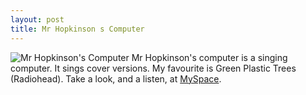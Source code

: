 ```yaml
--- 
layout: post
title: Mr Hopkinson s Computer
---
```

![Mr Hopkinson's Computer](http://myspace-204.vo.llnwd.net/00516/40/26/516636204_m.jpg)
Mr Hopkinson's computer is a singing computer. It sings cover versions. My favourite is Green Plastic Trees (Radiohead). Take a look, and a listen, at [MySpace](http://profile.myspace.com/index.cfm?fuseaction=user.viewprofile&friendid=57087745).

